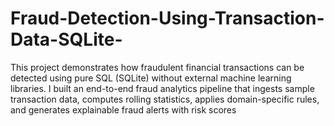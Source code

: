 # Fraud-Detection-Using-Transaction-Data-SQLite-
This project demonstrates how fraudulent financial transactions can be detected using pure SQL (SQLite) without external machine learning libraries.  I built an end-to-end fraud analytics pipeline that ingests sample transaction data, computes rolling statistics, applies domain-specific rules, and generates explainable fraud alerts with risk scores
